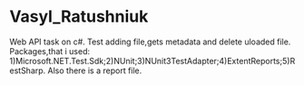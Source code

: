 # Vasyl_Ratushniuk
Web API task on c#.
Test adding file,gets metadata and delete uloaded file. Packages,that i used: 1)Microsoft.NET.Test.Sdk;2)NUnit;3)NUnit3TestAdapter;4)ExtentReports;5)RestSharp. 
Also there is a report file.
